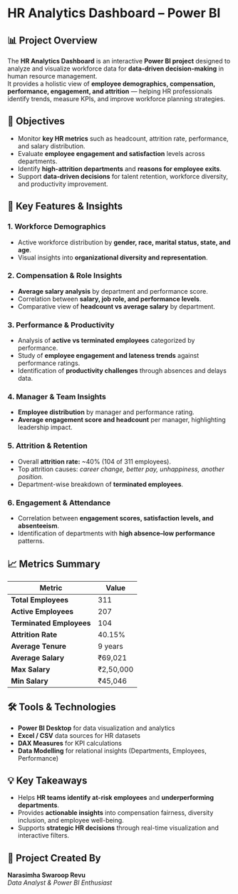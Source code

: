 # HR Analytics Dashboard – Power BI

## 📊 Project Overview
The **HR Analytics Dashboard** is an interactive **Power BI project** designed to analyze and visualize workforce data for **data-driven decision-making** in human resource management.  
It provides a holistic view of **employee demographics, compensation, performance, engagement, and attrition** — helping HR professionals identify trends, measure KPIs, and improve workforce planning strategies.

## 🎯 Objectives
- Monitor **key HR metrics** such as headcount, attrition rate, performance, and salary distribution.  
- Evaluate **employee engagement and satisfaction** levels across departments.  
- Identify **high-attrition departments** and **reasons for employee exits**.  
- Support **data-driven decisions** for talent retention, workforce diversity, and productivity improvement.

## 🧩 Key Features & Insights

### 1. **Workforce Demographics**
- Active workforce distribution by **gender, race, marital status, state, and age**.  
- Visual insights into **organizational diversity and representation**.

### 2. **Compensation & Role Insights**
- **Average salary analysis** by department and performance score.  
- Correlation between **salary, job role, and performance levels**.  
- Comparative view of **headcount vs average salary** by department.

### 3. **Performance & Productivity**
- Analysis of **active vs terminated employees** categorized by performance.  
- Study of **employee engagement and lateness trends** against performance ratings.  
- Identification of **productivity challenges** through absences and delays data.

### 4. **Manager & Team Insights**
- **Employee distribution** by manager and performance rating.  
- **Average engagement score and headcount** per manager, highlighting leadership impact.

### 5. **Attrition & Retention**
- Overall **attrition rate:** ~40% (104 of 311 employees).  
- Top attrition causes: *career change, better pay, unhappiness, another position.*  
- Department-wise breakdown of **terminated employees**.

### 6. **Engagement & Attendance**
- Correlation between **engagement scores, satisfaction levels, and absenteeism**.  
- Identification of departments with **high absence–low performance** patterns.

## 📈 Metrics Summary

| **Metric** | **Value** |
|-------------|-----------|
| **Total Employees** | 311 |
| **Active Employees** | 207 |
| **Terminated Employees** | 104 |
| **Attrition Rate** | 40.15% |
| **Average Tenure** | 9 years |
| **Average Salary** | ₹69,021 |
| **Max Salary** | ₹2,50,000 |
| **Min Salary** | ₹45,046 |

## 🛠️ Tools & Technologies
- **Power BI Desktop** for data visualization and analytics  
- **Excel / CSV** data sources for HR datasets  
- **DAX Measures** for KPI calculations  
- **Data Modelling** for relational insights (Departments, Employees, Performance)

## 💡 Key Takeaways
- Helps **HR teams identify at-risk employees** and **underperforming departments**.  
- Provides **actionable insights** into compensation fairness, diversity inclusion, and employee well-being.  
- Supports **strategic HR decisions** through real-time visualization and interactive filters.

## 📂 Project Created By
**Narasimha Swaroop Revu**  
*Data Analyst & Power BI Enthusiast*
